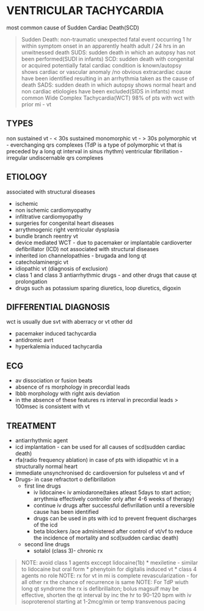 # VENTRICULAR TACHYCARDIA 
most common cause of Sudden Cardiac Death(SCD)
> Sudden Death: non-traumatic unexpected fatal event occurring 1 hr within symptom onset in an apparently health adult / 24 hrs in an unwitnessed death
> SUDS: sudden death in which an autopsy has not been performed(SUDI in infants) 
> SCD: sudden death with congenital or acquired potentially fatal cardiac condition is known/autopsy shows cardiac or vascular anomaly /no obvious extracardiac cause have been identified resulting in an arrhythmia taken as the cause of death 
> SADS: sudden death in which autopsy shows normal heart and non cardiac etiologies have been excluded(SIDS in infants)
most common Wide Complex Tachycardia(WCT)
98% of pts with wct with prior mi - vt 

## TYPES
non sustained vt - < 30s 
sustained monomorphic vt - > 30s 
polymorphic vt - everchanging qrs complexes (TdP is a type of polymorphic vt that is preceded by a long qt interval in sinus rhythm)
ventricular fibrillation - irregular undiscernable qrs complexes

## ETIOLOGY
associated with structural diseases
* ischemic
* non ischemic cardiomyopathy
* infiltrative cardiomyopathy
* surgeries for congenital heart diseases
* arrythmogenic right ventricular dysplasia 
* bundle branch reentry vt 
* device mediated WCT - due to pacemaker or implantable cardioverter defibrillator (ICD)
not associated with structural diseases
* inherited ion channelopathies - brugada and long qt 
* catecholaminergic vt 
* idiopathic vt (diagnosis of exclusion)
* class 1 and class 3 antiarrhythmic drugs - and other drugs that cause qt prolongation
* drugs such as  potassium sparing diuretics, loop diuretics, digoxin

## DIFFERENTIAL DIAGNOSIS
wct is usually due svt with aberracy or vt 
other dd
* pacemaker induced tachycardia 
* antidromic avrt 
* hyperkalemia induced tachycardia 

## ECG
* av dissociation or fusion beats 
* absence of rs morphology in precordial leads 
* lbbb morphology with right axis deviation 
* in tthe absence of these features rs interval in precordial leads > 100msec is consistent with vt 

## TREATMENT
* antiarrhythmic agent
* icd implantation - can be used for all causes of scd(sudden cardiac death)
* rfa(radio frequency ablation) in case of pts with idiopathic vt in a structurally normal heart 
* immediate unsynchronised dc cardioversion for pulseless vt and vf
* Drugs- in case refractort o defibrillation
  * first line drugs 
    + iv lidocaine< iv amiodarone(takes atleast 5days to start action; arrythmia effectively controller only after 4-6 weeks of therapy) 
    + continue iv drugs after successful defivrillation until a reversible cause has been identified 
    + drugs can be used in pts with icd to prevent frequent discharges of the icd 
    + beta blockers /ace administered after control of vt/vf to reduce the incidence of mortality and scd(sudden cardiac death)
  * second line drugs 
    * sotalol (class 3)- chronic rx
> NOTE: avoid class 1 agents exccept lidocaine(1b) 
    * mexiletine - similar to lidocaine but oral form
    * phenytoin for digitalis induced vt 
    * class 4 agents no role 
> NOTE: rx for vt in mi is complete revascularization - for all other rx the chance of recurrence is same 
> NOTE: For TdP wiuth long qt syndrome the rx is defibrillaiton; bolus magsulf may be effective, shorten the qt interval by inc the hr to 90-120 bpm with iv isoproterenol starting at 1-2mcg/min or temp transvenous pacing
